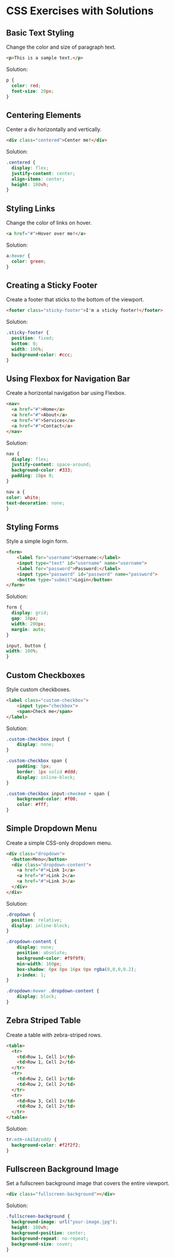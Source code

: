 # CSS Exercises with Solutions

## Basic Text Styling

Change the color and size of paragraph text.

```html
<p>This is a sample text.</p>
```

Solution:

```css
p {
  color: red;
  font-size: 20px;
}
```

## Centering Elements

Center a div horizontally and vertically.

```html
<div class="centered">Center me!</div>
```

Solution:

```css
.centered {
  display: flex;
  justify-content: center;
  align-items: center;
  height: 100vh;
}
```

## Styling Links

Change the color of links on hover.

```html
<a href="#">Hover over me!</a>
```

Solution:

```css
a:hover {
  color: green;
}
```

## Creating a Sticky Footer

Create a footer that sticks to the bottom of the viewport.

```html
<footer class="sticky-footer">I'm a sticky footer!</footer>
```

Solution:

```css
.sticky-footer {
  position: fixed;
  bottom: 0;
  width: 100%;
  background-color: #ccc;
}
```

## Using Flexbox for Navigation Bar

Create a horizontal navigation bar using Flexbox.

```html
<nav>
  <a href="#">Home</a>
  <a href="#">About</a>
  <a href="#">Services</a>
  <a href="#">Contact</a>
</nav>
```

Solution:

```css
nav {
  display: flex;
  justify-content: space-around;
  background-color: #333;
  padding: 10px 0;
}

nav a {
color: white;
text-decoration: none;
}
```

## Styling Forms

Style a simple login form.

```html
<form>
    <label for="username">Username:</label>
    <input type="text" id="username" name="username">
    <label for="password">Password:</label>
    <input type="password" id="password" name="password">
    <button type="submit">Login</button>
</form>
```

Solution:

```css
form {
  display: grid;
  gap: 10px;
  width: 200px;
  margin: auto;
}

input, button {
width: 100%;
}
```

## Custom Checkboxes

Style custom checkboxes.

```html
<label class="custom-checkbox">
    <input type="checkbox">
    <span>Check me</span>
</label>
```

Solution:

```css
.custom-checkbox input {
    display: none;
}

.custom-checkbox span {
    padding: 5px;
    border: 1px solid #ddd;
    display: inline-block;
}

.custom-checkbox input:checked + span {
    background-color: #f00;
    color: #fff;
}
```

## Simple Dropdown Menu

Create a simple CSS-only dropdown menu.

```html
<div class="dropdown">
  <button>Menu</button>
  <div class="dropdown-content">
    <a href="#">Link 1</a>
    <a href="#">Link 2</a>
    <a href="#">Link 3</a>
  </div>
</div>
```

Solution:

```css
.dropdown {
  position: relative;
  display: inline-block;
}

.dropdown-content {
    display: none;
    position: absolute;
    background-color: #f9f9f9;
    min-width: 160px;
    box-shadow: 0px 8px 16px 0px rgba(0,0,0,0.2);
    z-index: 1;
}

.dropdown:hover .dropdown-content {
    display: block;
}
```

## Zebra Striped Table

Create a table with zebra-striped rows.

```html
<table>
  <tr>
    <td>Row 1, Cell 1</td>
    <td>Row 1, Cell 2</td>
  </tr>
  <tr>
    <td>Row 2, Cell 1</td>
    <td>Row 2, Cell 2</td>
  </tr>
  <tr>
    <td>Row 3, Cell 1</td>
    <td>Row 3, Cell 2</td>
  </tr>
</table>
```

Solution:

```css
tr:nth-child(odd) {
  background-color: #f2f2f2;
}
```

## Fullscreen Background Image

Set a fullscreen background image that covers the entire viewport.

```html
<div class="fullscreen-background"></div>
```

Solution:

```css
.fullscreen-background {
  background-image: url("your-image.jpg");
  height: 100vh;
  background-position: center;
  background-repeat: no-repeat;
  background-size: cover;
}
```
